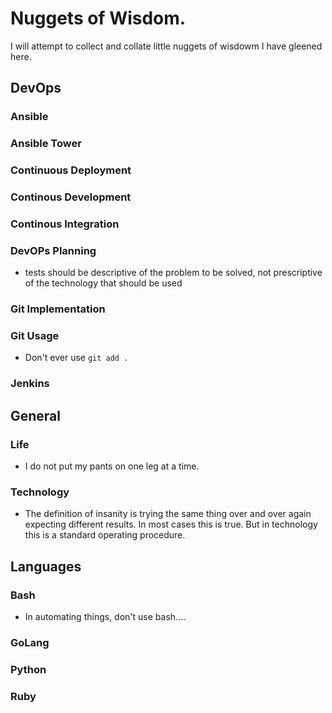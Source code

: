 # Nuggets of Wisdom.
I will attempt to collect and collate little nuggets of wisdowm I have gleened here.


## DevOps
### Ansible

### Ansible Tower

### Continuous Deployment

### Continous Development

### Continous Integration

### DevOPs Planning
- tests should be descriptive of the problem to be solved, not prescriptive of the technology that should be used

### Git Implementation

### Git Usage
- Don't ever use `git add .`

### Jenkins

## General

### Life
 - I do not put my pants on one leg at a time.

### Technology
 - The definition of insanity is trying the same thing over and over again expecting different results. In most cases this is true. But in technology this is a standard operating procedure.

## Languages
### Bash
 - In automating things, don't use bash....

### GoLang

### Python

### Ruby
